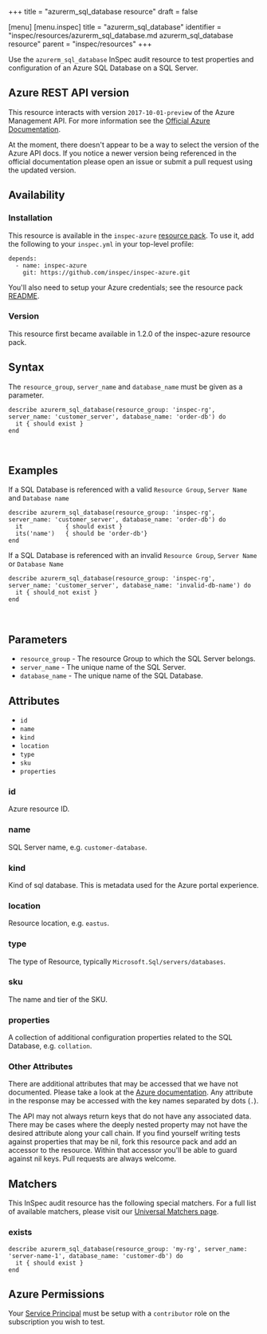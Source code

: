 +++
title = "azurerm_sql_database resource"
draft = false

[menu]
  [menu.inspec]
    title = "azurerm_sql_database"
    identifier = "inspec/resources/azurerm_sql_database.md azurerm_sql_database resource"
    parent = "inspec/resources"
+++


Use the `azurerm_sql_database` InSpec audit resource to test properties and configuration of
an Azure SQL Database on a SQL Server.
<br />

## Azure REST API version

This resource interacts with version `2017-10-01-preview` of the Azure Management API. For more
information see the [Official Azure Documentation](https://docs.microsoft.com/en-us/rest/api/sql/databases/get).

At the moment, there doesn't appear to be a way to select the version of the
Azure API docs. If you notice a newer version being referenced in the official
documentation please open an issue or submit a pull request using the updated
version.

## Availability

### Installation

This resource is available in the `inspec-azure` [resource
pack](https://www.inspec.io/docs/reference/glossary/#resource-pack). To use it, add the
following to your `inspec.yml` in your top-level profile:

    depends:
      - name: inspec-azure
        git: https://github.com/inspec/inspec-azure.git

You'll also need to setup your Azure credentials; see the resource pack
[README](https://github.com/inspec/inspec-azure#inspec-for-azure).

### Version

This resource first became available in 1.2.0 of the inspec-azure resource pack.

## Syntax

The `resource_group`, `server_name` and `database_name` must be given as a parameter.

    describe azurerm_sql_database(resource_group: 'inspec-rg', server_name: 'customer_server', database_name: 'order-db') do
      it { should exist }
    end

<br />

## Examples

If a SQL Database is referenced with a valid `Resource Group`, `Server Name` and `Database name`

    describe azurerm_sql_database(resource_group: 'inspec-rg', server_name: 'customer_server', database_name: 'order-db') do
      it            { should exist }
      its('name')   { should be 'order-db'}
    end

If a SQL Database is referenced with an invalid `Resource Group`, `Server Name` or `Database Name`

    describe azurerm_sql_database(resource_group: 'inspec-rg', server_name: 'customer_server', database_name: 'invalid-db-name') do
      it { should_not exist }
    end
<br />

## Parameters

  - `resource_group` - The resource Group to which the SQL Server belongs.
  - `server_name` - The unique name of the SQL Server.
  - `database_name` - The unique name of the SQL Database.

## Attributes

- `id`
- `name`
- `kind`
- `location`
- `type`
- `sku`
- `properties`

### id
Azure resource ID.

### name
SQL Server name, e.g. `customer-database`.

### kind
Kind of sql database. This is metadata used for the Azure portal experience.

### location
Resource location, e.g. `eastus`.

### type
The type of Resource, typically `Microsoft.Sql/servers/databases`.

### sku
The name and tier of the SKU.

### properties
A collection of additional configuration properties related to the SQL Database, e.g. `collation`.

### Other Attributes

There are additional attributes that may be accessed that we have not
documented. Please take a look at the [Azure documentation](#-Azure-REST-API-version).
Any attribute in the response may be accessed with the key names separated by
dots (`.`).

The API may not always return keys that do not have any associated data. There
may be cases where the deeply nested property may not have the desired
attribute along your call chain. If you find yourself writing tests against
properties that may be nil, fork this resource pack and add an accessor to the
resource. Within that accessor you'll be able to guard against nil keys. Pull
requests are always welcome.

## Matchers

This InSpec audit resource has the following special matchers. For a full list of
available matchers, please visit our [Universal Matchers
page](https://www.inspec.io/docs/reference/matchers/).

### exists

    describe azurerm_sql_database(resource_group: 'my-rg', server_name: 'server-name-1', database_name: 'customer-db') do
      it { should exist }
    end

## Azure Permissions

Your [Service
Principal](https://docs.microsoft.com/en-us/azure/azure-resource-manager/resource-group-create-service-principal-portal)
must be setup with a `contributor` role on the subscription you wish to test.
